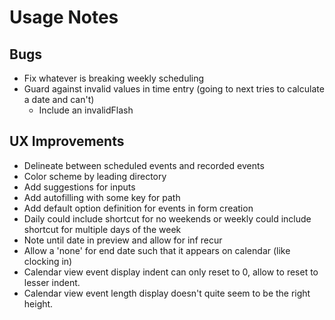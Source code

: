 # Usage Notes
## Bugs
- Fix whatever is breaking weekly scheduling
- Guard against invalid values in time entry (going to next tries to calculate a date and can't)
	- Include an invalidFlash
## UX Improvements
- Delineate between scheduled events and recorded events
- Color scheme by leading directory
- Add suggestions for inputs
- Add autofilling with some key for path
- Add default option definition for events in form creation
- Daily could include shortcut for no weekends or weekly could include shortcut for multiple days of the week
- Note until date in preview and allow for inf recur
- Allow a 'none' for end date such that it appears on calendar (like clocking in)
- Calendar view event display indent can only reset to 0, allow to reset to lesser indent.
- Calendar view event length display doesn't quite seem to be the right height.
